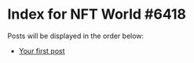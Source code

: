 # Index for NFT World #6418
Posts will be displayed in the order below:

- [Your first post](./001-first.md)

